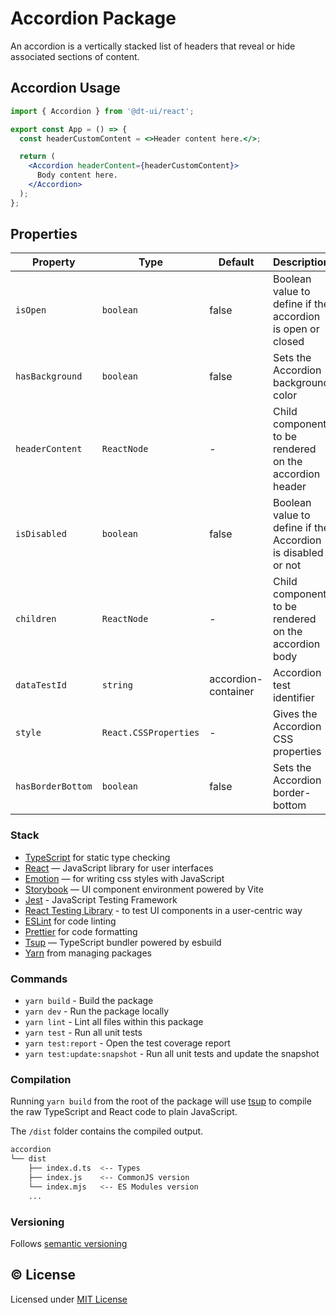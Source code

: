 # Accordion Package

An accordion is a vertically stacked list of headers that reveal or hide associated sections of content.

## Accordion Usage

```jsx
import { Accordion } from '@dt-ui/react';

export const App = () => {
  const headerCustomContent = <>Header content here.</>;

  return (
    <Accordion headerContent={headerCustomContent}>
      Body content here.
    </Accordion>
  );
};
```

## Properties

| Property        | Type                  | Default             | Description                                                 |
| --------------- | --------------------- | ------------------- | ----------------------------------------------------------- |
| `isOpen`        | `boolean`             | false               | Boolean value to define if the accordion is open or closed  |
| `hasBackground` | `boolean`             | false               | Sets the Accordion background color                         |
| `headerContent` | `ReactNode`           | -                   | Child component to be rendered on the accordion header      |
| `isDisabled`    | `boolean`             | false               | Boolean value to define if the Accordion is disabled or not |
| `children`      | `ReactNode`           | -                   | Child component to be rendered on the accordion body        |
| `dataTestId`    | `string`              | accordion-container | Accordion test identifier                                   |
| `style`         | `React.CSSProperties` | -                   | Gives the Accordion CSS properties                          |
| `hasBorderBottom`| `boolean`             | false               | Sets the Accordion border-bottom                            |

### Stack

- [TypeScript](https://www.typescriptlang.org/) for static type checking
- [React](https://reactjs.org/) — JavaScript library for user interfaces
- [Emotion](https://emotion.sh/docs/introduction) — for writing css styles with JavaScript
- [Storybook](https://storybook.js.org/) — UI component environment powered by Vite
- [Jest](https://jestjs.io/) - JavaScript Testing Framework
- [React Testing Library](https://testing-library.com/) - to test UI components in a user-centric way
- [ESLint](https://eslint.org/) for code linting
- [Prettier](https://prettier.io) for code formatting
- [Tsup](https://github.com/egoist/tsup) — TypeScript bundler powered by esbuild
- [Yarn](https://yarnpkg.com/) from managing packages

### Commands

- `yarn build` - Build the package
- `yarn dev` - Run the package locally
- `yarn lint` - Lint all files within this package
- `yarn test` - Run all unit tests
- `yarn test:report` - Open the test coverage report
- `yarn test:update:snapshot` - Run all unit tests and update the snapshot

### Compilation

Running `yarn build` from the root of the package will use [tsup](https://tsup.egoist.dev/) to compile the raw TypeScript and React code to plain JavaScript.

The `/dist` folder contains the compiled output.

```bash
accordion
└── dist
    ├── index.d.ts  <-- Types
    ├── index.js    <-- CommonJS version
    └── index.mjs   <-- ES Modules version
    ...
```

### Versioning

Follows [semantic versioning](https://semver.org/)

## &copy; License

Licensed under [MIT License](LICENSE.md)
